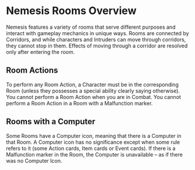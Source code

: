 # Nemesis Rooms Overview

Nemesis features a variety of rooms that serve different purposes and interact with gameplay mechanics in unique ways. Rooms are connected by Corridors, and while characters and Intruders can move through corridors, they cannot stop in them. Effects of moving through a corridor are resolved only after entering the room.

## Room Actions

To perform any Room Action, a Character must be in the corresponding Room (unless they possesses a special ability clearly saying otherwise). You cannot perform a Room Action when you are in Combat. You cannot perform a Room Action in a Room with a Malfunction marker.

## Rooms with a Computer

Some Rooms have a Computer icon, meaning that there is a Computer in that Room. A Computer icon has no significance except when some rule refers to it (some Action cards, Item cards or Event cards). If there is a Malfunction marker in the Room, the Computer is unavailable – as if there was no Computer Icon.
